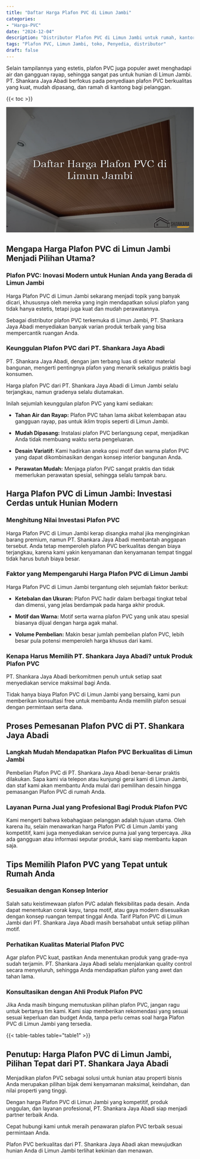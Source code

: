 ```yaml
---
title: "Daftar Harga Plafon PVC di Limun Jambi"
categories: 
- "Harga-PVC"
date: "2024-12-04"
description: "Distributor Plafon PVC di Limun Jambi untuk rumah, kantor, dan ritel. Produk berkualitas, pilihan motif, variasi warna menarik, beserta layanan penempatan oleh teknisi berpengalaman dan kepastian resmi!|Jasa penyediaan Plafon PVC di Limun Jambi bagi kebutuhan rumah, kantor, maupun gerai, beserta panel berkualitas dan instalasi oleh tim profesional dan garansi resmi.|Alternatif Plafon PVC di Limun Jambi yang terpercaya untuk hunian, office, dan ritel, dengan produk unggulan dan penempatan dikerjakan oleh tenaga ahli profesional serta jaminan resmi.|Penjualan Plafon PVC di Limun Jambi bagi hunian, perkantoran, dan toko, dengan material berkualitas dan instalasi oleh tim ahli, dilengkapi beserta garansi resmi.}"
tags: "Plafon PVC, Limun Jambi, toko, Penyedia, distributor"
draft: false
---
```


Selain tampilannya yang estetis, plafon PVC juga populer awet menghadapi air dan gangguan rayap, sehingga sangat pas untuk hunian di Limun Jambi. PT. Shankara Jaya Abadi berfokus pada penyediaan plafon PVC berkualitas yang kuat, mudah dipasang, dan ramah di kantong bagi pelanggan.

{{< toc >}}

![Daftar Harga Plafon PVC di Limun Jambi](/images/Harga-PVC/Daftar-Harga-Plafon-PVC-di-Limun-Jambi.png)


## Mengapa Harga Plafon PVC di Limun Jambi Menjadi Pilihan Utama?

### Plafon PVC: Inovasi Modern untuk Hunian Anda yang Berada di Limun Jambi

Harga Plafon PVC di Limun Jambi sekarang menjadi topik yang banyak dicari, khususnya oleh mereka yang ingin mendapatkan solusi plafon yang tidak hanya estetis, tetapi juga kuat dan mudah perawatannya.

Sebagai distributor plafon PVC terkemuka di Limun Jambi, PT. Shankara Jaya Abadi menyediakan banyak varian produk terbaik yang bisa mempercantik ruangan Anda.

### Keunggulan Plafon PVC dari PT. Shankara Jaya Abadi

PT. Shankara Jaya Abadi, dengan jam terbang luas di sektor material bangunan, mengerti pentingnya plafon yang menarik sekaligus praktis bagi konsumen.

Harga plafon PVC dari PT. Shankara Jaya Abadi di Limun Jambi selalu terjangkau, namun gradenya selalu diutamakan.

Inilah sejumlah keunggulan plafon PVC yang kami sediakan:

- **Tahan Air dan Rayap:** Plafon PVC tahan lama akibat kelembapan atau gangguan rayap, pas untuk iklim tropis seperti di Limun Jambi.

- **Mudah Dipasang:** Instalasi plafon PVC berlangsung cepat, menjadikan Anda tidak membuang waktu serta pengeluaran.

- **Desain Variatif:** Kami hadirkan aneka opsi motif dan warna plafon PVC yang dapat dikombinasikan dengan konsep interior bangunan Anda.

- **Perawatan Mudah:** Menjaga plafon PVC sangat praktis dan tidak memerlukan perawatan spesial, sehingga selalu tampak baru.

## Harga Plafon PVC di Limun Jambi: Investasi Cerdas untuk Hunian Modern

### Menghitung Nilai Investasi Plafon PVC

Harga Plafon PVC di Limun Jambi kerap disangka mahal jika menginginkan barang premium, namun PT. Shankara Jaya Abadi membantah anggapan tersebut. Anda tetap memperoleh plafon PVC berkualitas dengan biaya terjangkau, karena kami yakin kenyamanan dan kenyamanan tempat tinggal tidak harus butuh biaya besar.

### Faktor yang Mempengaruhi Harga Plafon PVC di Limun Jambi

Harga Plafon PVC di Limun Jambi tergantung oleh sejumlah faktor berikut:

- **Ketebalan dan Ukuran:** Plafon PVC hadir dalam berbagai tingkat tebal dan dimensi, yang jelas berdampak pada harga akhir produk.

- **Motif dan Warna:** Motif serta warna plafon PVC yang unik atau spesial biasanya dijual dengan harga agak mahal.

- **Volume Pembelian:** Makin besar jumlah pembelian plafon PVC, lebih besar pula potensi memperoleh harga khusus dari kami.

### Kenapa Harus Memilih PT. Shankara Jaya Abadi? untuk Produk Plafon PVC

PT. Shankara Jaya Abadi berkomitmen penuh untuk setiap saat menyediakan service maksimal bagi Anda.

Tidak hanya biaya Plafon PVC di Limun Jambi yang bersaing, kami pun memberikan konsultasi free untuk membantu Anda memilih plafon sesuai dengan permintaan serta dana.

## Proses Pemesanan Plafon PVC di PT. Shankara Jaya Abadi

### Langkah Mudah Mendapatkan Plafon PVC Berkualitas di Limun Jambi

Pembelian Plafon PVC di PT. Shankara Jaya Abadi benar-benar praktis dilakukan. Sapa kami via telepon atau kunjungi gerai kami di Limun Jambi, dan staf kami akan membantu Anda mulai dari pemilihan desain hingga pemasangan Plafon PVC di rumah Anda.

### Layanan Purna Jual yang Profesional Bagi Produk Plafon PVC

Kami mengerti bahwa kebahagiaan pelanggan adalah tujuan utama. Oleh karena itu, selain menawarkan harga Plafon PVC di Limun Jambi yang kompetitif, kami juga menyediakan service purna jual yang terpercaya. Jika ada gangguan atau informasi seputar produk, kami siap membantu kapan saja.

## Tips Memilih Plafon PVC yang Tepat untuk Rumah Anda

### Sesuaikan dengan Konsep Interior

Salah satu keistimewaan plafon PVC adalah fleksibilitas pada desain. Anda dapat menentukan corak kayu, tanpa motif, atau gaya modern disesuaikan dengan konsep ruangan tempat tinggal Anda. Tarif Plafon PVC di Limun Jambi dari PT. Shankara Jaya Abadi masih bersahabat untuk setiap pilihan motif.

### Perhatikan Kualitas Material Plafon PVC

Agar plafon PVC kuat, pastikan Anda menentukan produk yang grade-nya sudah terjamin. PT. Shankara Jaya Abadi selalu menjalankan quality control secara menyeluruh, sehingga Anda mendapatkan plafon yang awet dan tahan lama.

### Konsultasikan dengan Ahli Produk Plafon PVC

Jika Anda masih bingung memutuskan pilihan plafon PVC, jangan ragu untuk bertanya tim kami. Kami siap memberikan rekomendasi yang sesuai sesuai keperluan dan budget Anda, tanpa perlu cemas soal harga Plafon PVC di Limun Jambi yang tersedia.

{{< table-tables table="table1" >}}

## Penutup: Harga Plafon PVC di Limun Jambi, Pilihan Tepat dari PT. Shankara Jaya Abadi

Menjadikan plafon PVC sebagai solusi untuk hunian atau properti bisnis Anda merupakan pilihan bijak demi kenyamanan maksimal, keindahan, dan nilai properti yang tinggi.

Dengan harga Plafon PVC di Limun Jambi yang kompetitif, produk unggulan, dan layanan profesional, PT. Shankara Jaya Abadi siap menjadi partner terbaik Anda.

Cepat hubungi kami untuk meraih penawaran plafon PVC terbaik sesuai permintaan Anda.

Plafon PVC berkualitas dari PT. Shankara Jaya Abadi akan mewujudkan hunian Anda di Limun Jambi terlihat kekinian dan menawan.